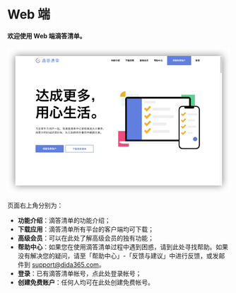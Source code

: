 # Web 端

#### 欢迎使用 Web 端滴答清单。

![](./images/web/web-start.png)

页面右上角分别为：

* **功能介绍**：滴答清单的功能介绍；
* **下载应用**：滴答清单所有平台的客户端均可下载；
* **高级会员**：可以在此处了解高级会员的独有功能；
* **帮助中心**：如果您在使用滴答清单过程中遇到困惑，请到此处寻找帮助。如果没有解决您的疑问，请至「帮助中心」-「反馈与建议」中进行反馈，或发邮件到 support@dida365.com。
* **登录**：已有滴答清单帐号，点此处登录帐号；
* **创建免费账户**：任何人均可在此处创建免费帐号。

